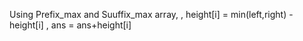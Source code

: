 Using Prefix_max and Suuffix_max array, 
, height[i] = min(left,right) - height[i]
, ans = ans+height[i]
